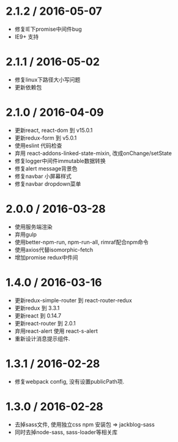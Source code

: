 2.1.2 / 2016-05-07
==================

* 修复IE下promise中间件bug
* IE9+ 支持


2.1.1 / 2016-05-02
==================

* 修复linux下路径大小写问题
* 更新依赖包


2.1.0 / 2016-04-09
==================

* 更新react, react-dom 到 v15.0.1
* 更新redux-form 到 v5.0.1
* 使用eslint 代码检查
* 弃用 react-addons-linked-state-mixin, 改成onChange/setState
* 修复logger中间件immutable数据转换
* 修复alert message背景色
* 修复navbar 小屏幕样式
* 修复navbar dropdown菜单


2.0.0 / 2016-03-28
==================

* 使用服务端渲染
* 弃用gulp
* 使用better-npm-run, npm-run-all, rimraf配合npm命令
* 使用axios代替isomorphic-fetch
* 增加promise redux中件间


1.4.0 / 2016-03-16
==================

* 更新redux-simple-router 到 react-router-redux
* 更新redux 到 3.3.1
* 更新react 到 0.14.7
* 更新react-router 到 2.0.1
* 弃用react-alert 使用 react-s-alert
* 重新设计消息提示组件.


1.3.1 / 2016-02-28
==================

* 修复webpack config, 没有设置publicPath项.

1.3.0 / 2016-02-28
==================

* 去掉sass文件, 使用独立css npm 安装包 =>  jackblog-sass
* 同时去掉node-sass, sass-loader等相关库
